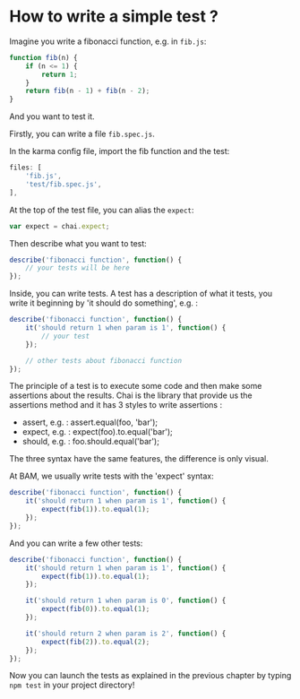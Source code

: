 # How to write a simple test ?

Imagine you write a fibonacci function, e.g. in `fib.js`:
```js
function fib(n) {
	if (n <= 1) {
		return 1;
	}
	return fib(n - 1) + fib(n - 2);
}
```

And you want to test it.

Firstly, you can write a file `fib.spec.js`.

In the karma config file, import the fib function and the test:
```js
files: [
	'fib.js',
	'test/fib.spec.js',
],
```

At the top of the test file, you can alias the `expect`:
```js
var expect = chai.expect;
```

Then describe what you want to test:
```js
describe('fibonacci function', function() {
	// your tests will be here
});
```

Inside, you can write tests. A test has a description of what it tests, you write it beginning by 'it should do something', e.g. :
```js
describe('fibonacci function', function() {
	it('should return 1 when param is 1', function() {
		// your test
	});

	// other tests about fibonacci function
});
```

The principle of a test is to execute some code and then make some assertions about the results.
Chai is the library that provide us the assertions method and it has 3 styles to write assertions :
* assert, e.g. : assert.equal(foo, 'bar');
* expect, e.g. : expect(foo).to.equal('bar');
* should, e.g. : foo.should.equal('bar');

The three syntax have the same features, the difference is only visual.

At BAM, we usually write tests with the 'expect' syntax:

```js
describe('fibonacci function', function() {
	it('should return 1 when param is 1', function() {
		expect(fib(1)).to.equal(1);
	});
});
```

And you can write a few other tests:
```js
describe('fibonacci function', function() {
	it('should return 1 when param is 1', function() {
		expect(fib(1)).to.equal(1);
	});

	it('should return 1 when param is 0', function() {
		expect(fib(0)).to.equal(1);
	});

	it('should return 2 when param is 2', function() {
		expect(fib(2)).to.equal(2);
	});
});
```

Now you can launch the tests as explained in the previous chapter by typing `npm test` in your project directory!
